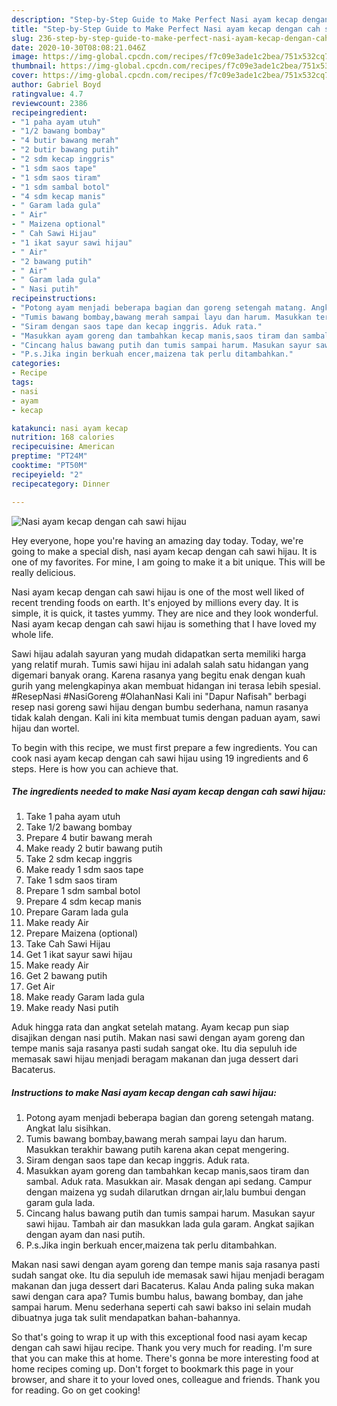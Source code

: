 ```yaml
---
description: "Step-by-Step Guide to Make Perfect Nasi ayam kecap dengan cah sawi hijau"
title: "Step-by-Step Guide to Make Perfect Nasi ayam kecap dengan cah sawi hijau"
slug: 236-step-by-step-guide-to-make-perfect-nasi-ayam-kecap-dengan-cah-sawi-hijau
date: 2020-10-30T08:08:21.046Z
image: https://img-global.cpcdn.com/recipes/f7c09e3ade1c2bea/751x532cq70/nasi-ayam-kecap-dengan-cah-sawi-hijau-foto-resep-utama.jpg
thumbnail: https://img-global.cpcdn.com/recipes/f7c09e3ade1c2bea/751x532cq70/nasi-ayam-kecap-dengan-cah-sawi-hijau-foto-resep-utama.jpg
cover: https://img-global.cpcdn.com/recipes/f7c09e3ade1c2bea/751x532cq70/nasi-ayam-kecap-dengan-cah-sawi-hijau-foto-resep-utama.jpg
author: Gabriel Boyd
ratingvalue: 4.7
reviewcount: 2386
recipeingredient:
- "1 paha ayam utuh"
- "1/2 bawang bombay"
- "4 butir bawang merah"
- "2 butir bawang putih"
- "2 sdm kecap inggris"
- "1 sdm saos tape"
- "1 sdm saos tiram"
- "1 sdm sambal botol"
- "4 sdm kecap manis"
- " Garam lada gula"
- " Air"
- " Maizena optional"
- " Cah Sawi Hijau"
- "1 ikat sayur sawi hijau"
- " Air"
- "2 bawang putih"
- " Air"
- " Garam lada gula"
- " Nasi putih"
recipeinstructions:
- "Potong ayam menjadi beberapa bagian dan goreng setengah matang. Angkat lalu sisihkan."
- "Tumis bawang bombay,bawang merah sampai layu dan harum. Masukkan terakhir bawang putih karena akan cepat mengering."
- "Siram dengan saos tape dan kecap inggris. Aduk rata."
- "Masukkan ayam goreng dan tambahkan kecap manis,saos tiram dan sambal. Aduk rata. Masukkan air. Masak dengan api sedang. Campur dengan maizena yg sudah dilarutkan drngan air,lalu bumbui dengan garam gula lada."
- "Cincang halus bawang putih dan tumis sampai harum. Masukan sayur sawi hijau. Tambah air dan masukkan lada gula garam. Angkat sajikan dengan ayam dan nasi putih."
- "P.s.Jika ingin berkuah encer,maizena tak perlu ditambahkan."
categories:
- Recipe
tags:
- nasi
- ayam
- kecap

katakunci: nasi ayam kecap 
nutrition: 168 calories
recipecuisine: American
preptime: "PT24M"
cooktime: "PT50M"
recipeyield: "2"
recipecategory: Dinner

---
```



![Nasi ayam kecap dengan cah sawi hijau](https://img-global.cpcdn.com/recipes/f7c09e3ade1c2bea/751x532cq70/nasi-ayam-kecap-dengan-cah-sawi-hijau-foto-resep-utama.jpg)

Hey everyone, hope you're having an amazing day today. Today, we're going to make a special dish, nasi ayam kecap dengan cah sawi hijau. It is one of my favorites. For mine, I am going to make it a bit unique. This will be really delicious.

Nasi ayam kecap dengan cah sawi hijau is one of the most well liked of recent trending foods on earth. It's enjoyed by millions every day. It is simple, it is quick, it tastes yummy. They are nice and they look wonderful. Nasi ayam kecap dengan cah sawi hijau is something that I have loved my whole life.

Sawi hijau adalah sayuran yang mudah didapatkan serta memiliki harga yang relatif murah. Tumis sawi hijau ini adalah salah satu hidangan yang digemari banyak orang. Karena rasanya yang begitu enak dengan kuah gurih yang melengkapinya akan membuat hidangan ini terasa lebih spesial. #ResepNasi #NasiGoreng #OlahanNasi Kali ini &#34;Dapur Nafisah&#34; berbagi resep nasi goreng sawi hijau dengan bumbu sederhana, namun rasanya tidak kalah dengan. Kali ini kita membuat tumis dengan paduan ayam, sawi hijau dan wortel.


To begin with this recipe, we must first prepare a few ingredients. You can cook nasi ayam kecap dengan cah sawi hijau using 19 ingredients and 6 steps. Here is how you can achieve that.

<!--inarticleads1-->

##### The ingredients needed to make Nasi ayam kecap dengan cah sawi hijau:

1. Take 1 paha ayam utuh
1. Take 1/2 bawang bombay
1. Prepare 4 butir bawang merah
1. Make ready 2 butir bawang putih
1. Take 2 sdm kecap inggris
1. Make ready 1 sdm saos tape
1. Take 1 sdm saos tiram
1. Prepare 1 sdm sambal botol
1. Prepare 4 sdm kecap manis
1. Prepare  Garam lada gula
1. Make ready  Air
1. Prepare  Maizena (optional)
1. Take  Cah Sawi Hijau
1. Get 1 ikat sayur sawi hijau
1. Make ready  Air
1. Get 2 bawang putih
1. Get  Air
1. Make ready  Garam lada gula
1. Make ready  Nasi putih


Aduk hingga rata dan angkat setelah matang. Ayam kecap pun siap disajikan dengan nasi putih. Makan nasi sawi dengan ayam goreng dan tempe manis saja rasanya pasti sudah sangat oke. Itu dia sepuluh ide memasak sawi hijau menjadi beragam makanan dan juga dessert dari Bacaterus. 

<!--inarticleads2-->

##### Instructions to make Nasi ayam kecap dengan cah sawi hijau:

1. Potong ayam menjadi beberapa bagian dan goreng setengah matang. Angkat lalu sisihkan.
1. Tumis bawang bombay,bawang merah sampai layu dan harum. Masukkan terakhir bawang putih karena akan cepat mengering.
1. Siram dengan saos tape dan kecap inggris. Aduk rata.
1. Masukkan ayam goreng dan tambahkan kecap manis,saos tiram dan sambal. Aduk rata. Masukkan air. Masak dengan api sedang. Campur dengan maizena yg sudah dilarutkan drngan air,lalu bumbui dengan garam gula lada.
1. Cincang halus bawang putih dan tumis sampai harum. Masukan sayur sawi hijau. Tambah air dan masukkan lada gula garam. Angkat sajikan dengan ayam dan nasi putih.
1. P.s.Jika ingin berkuah encer,maizena tak perlu ditambahkan.


Makan nasi sawi dengan ayam goreng dan tempe manis saja rasanya pasti sudah sangat oke. Itu dia sepuluh ide memasak sawi hijau menjadi beragam makanan dan juga dessert dari Bacaterus. Kalau Anda paling suka makan sawi dengan cara apa? Tumis bumbu halus, bawang bombay, dan jahe sampai harum. Menu sederhana seperti cah sawi bakso ini selain mudah dibuatnya juga tak sulit mendapatkan bahan-bahannya. 

So that's going to wrap it up with this exceptional food nasi ayam kecap dengan cah sawi hijau recipe. Thank you very much for reading. I'm sure that you can make this at home. There's gonna be more interesting food at home recipes coming up. Don't forget to bookmark this page in your browser, and share it to your loved ones, colleague and friends. Thank you for reading. Go on get cooking!
